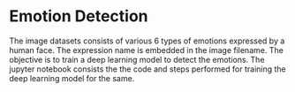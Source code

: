 # Emotion Detection
The image datasets consists of various 6 types of emotions expressed by a human face. The expression name is embedded in the image filename. The objective is to train a deep learning model to detect the emotions. The jupyter notebook consists the the code and steps performed for training the deep learning model for the same.